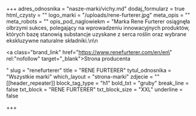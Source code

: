 +++
adres_odnosnika = "nasze-marki/vichy.md"
dodaj_formularz = true
html_czysty = ""
logo_marki = "/uploads/rene-furterer.jpg"
meta_opis = ""
meta_robots = ""
opis_pod_naglowiekm = "Marka Rene Furterer osiągnęła olbrzymi sukces, polegający na wprowadzeniu innowacyjnych produktów, których bazę stanowią substancje uzyskane z serca roślin oraz wybrane ekskluzywne naturalne składniki.\n\n    <p><a class=\"brand_link\" href=\"https://www.renefurterer.com/en/en\" rel:\"nofollow\" target=\"_blank\">Strona producenta</a></p>"
slug = "renefurterer"
title = "RENE FURTERER"
tytul_odnosnika = "Wszystkie marki"
which_layout = "strona-marki"
zdjecie = ""
[[header_repeater]]
block_tag_type = "h1"
bold_txt = "gruby"
break_line = false
txt_block = "RENE FURTERER"
txt_block_size = "XXL"
underline = false

+++

